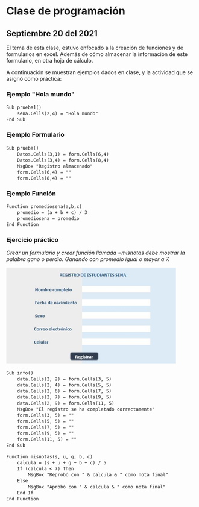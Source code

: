 # Clase de programación

## Septiembre 20 del 2021

El tema de esta clase, estuvo enfocado a la creación de funciones y de formularios en excel. Además de cómo almacenar la información de este formulario, en otra hoja de cálculo.

A continuación se muestran ejemplos dados en clase, y la actividad que se asignó como práctica:


### Ejemplo "Hola mundo"

```
Sub prueba1()
    sena.Cells(2,4) = "Hola mundo"
End Sub
```

### Ejemplo Formulario

```
Sub prueba()
    Datos.Cells(3,1) = form.Cells(6,4)
    Datos.Cells(3,4) = form.Cells(8,4)
    MsgBox "Registro almacenado"
    form.Cells(6,4) = ""
    form.Cells(8,4) = ""
```


### Ejemplo Función

```
Function promediosena(a,b,c)
    promedio = (a + b + c) / 3
    promediosena = promedio
End Function
```

### Ejercicio práctico

_Crear un formulario y crear función llamada =misnotas debe mostrar la palabra ganó o perdio. Ganando con promedio igual o mayor a 7._

<img src="img/formulariofoto.JPG" width=450>


```
Sub info()
    data.Cells(2, 2) = form.Cells(3, 5)
    data.Cells(2, 4) = form.Cells(5, 5)
    data.Cells(2, 6) = form.Cells(7, 5)
    data.Cells(2, 7) = form.Cells(9, 5)
    data.Cells(2, 9) = form.Cells(11, 5)
    MsgBox "El registro se ha completado correctamente"
    form.Cells(3, 5) = ""
    form.Cells(5, 5) = ""
    form.Cells(7, 5) = ""
    form.Cells(9, 5) = ""
    form.Cells(11, 5) = ""
End Sub
```

```
Function misnotas(s, u, g, b, c)
    calcula = (s + u + g + b + c) / 5
    If (calcula < 7) Then
        MsgBox "Reprobó con " & calcula & " como nota final"
    Else
        MsgBox "Aprobó con " & calcula & " como nota final"
    End If
End Function
```